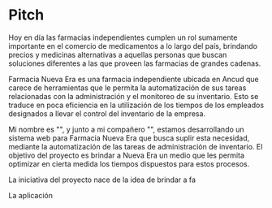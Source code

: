 # Pitch

Hoy en día las farmacias independientes cumplen un rol sumamente importante en el comercio  de medicamentos a lo largo del país, brindando precios y medicinas alternativas a aquellas personas que buscan soluciones diferentes a las que proveen las farmacias de grandes cadenas.

Farmacia Nueva Era es una farmacia independiente ubicada en Ancud que carece de herramientas que le permita la automatización de sus tareas relacionadas con la administración y el monitoreo de su inventario. Esto se traduce en poca eficiencia en la utilización de los tiempos de los empleados designados a llevar el control del inventario de la empresa.

Mi nombre es "", y junto a mi compañero "", estamos desarrollando un sistema web para Farmacia Nueva Era que busca suplir esta necesidad, mediante la automatización de las tareas de administración de inventario. El objetivo del proyecto es brindar a Nueva Era un medio que les permita optimizar en cierta medida los tiempos dispuestos para estos procesos.

La iniciativa del proyecto nace de la idea de brindar a fa


La aplicación 
